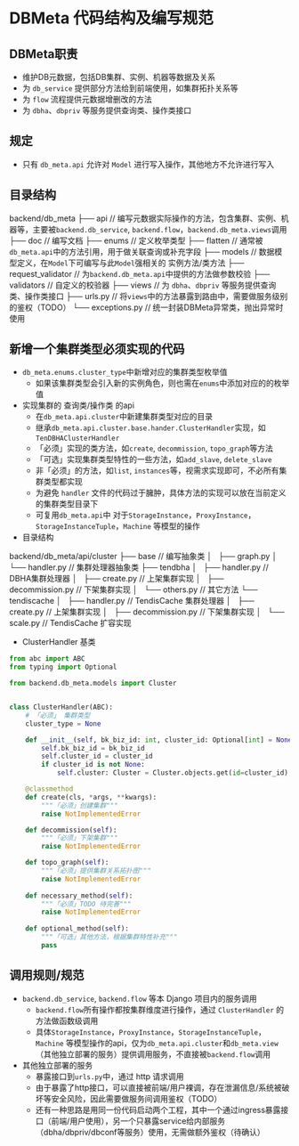 # DBMeta 代码结构及编写规范

## DBMeta职责
- 维护DB元数据，包括DB集群、实例、机器等数据及关系
- 为 `db_service` 提供部分方法给到前端使用，如集群拓扑关系等
- 为 `flow` 流程提供元数据增删改的方法
- 为 `dbha`、`dbpriv` 等服务提供查询类、操作类接口

## 规定
- 只有 `db_meta.api` 允许对 `Model` 进行写入操作，其他地方不允许进行写入

## 目录结构
backend/db_meta
├── api  // 编写元数据实际操作的方法，包含集群、实例、机器等，主要被`backend.db_service`, `backend.flow`，`backend.db_meta.views`调用
├── doc  // 编写文档
├── enums  // 定义枚举类型
├── flatten  // 通常被`db_meta.api`中的方法引用，用于做关联查询或补充字段
├── models  // 数据模型定义，在`Model`下可编写与此`Model`强相关的 实例方法/类方法
├── request_validator  // 为`backend.db_meta.api`中提供的方法做参数校验
├── validators  // 自定义的校验器
├── views  // 为 `dbha`、`dbpriv` 等服务提供查询类、操作类接口
├── urls.py  // 将`views`中的方法暴露到路由中，需要做服务级别的鉴权（TODO）
└── exceptions.py  // 统一封装DBMeta异常类，抛出异常时使用


## 新增一个集群类型必须实现的代码
- `db_meta.enums.cluster_type`中新增对应的集群类型枚举值
  - 如果该集群类型会引入新的实例角色，则也需在`enums`中添加对应的的枚举值
- 实现集群的 查询类/操作类 的api
  - 在`db_meta.api.cluster`中新建集群类型对应的目录
  - 继承`db_meta.api.cluster.base.hander.ClusterHandler`实现，如`TenDBHAClusterHandler`
  - 「必须」实现的类方法，如`create`, `decommission`, `topo_graph`等方法
  - 「可选」实现集群类型特性的一些方法，如`add_slave`, `delete_slave`
  - 非「必须」的方法，如`list`, `instances`等，视需求实现即可，不必所有集群类型都实现
  - 为避免 `handler` 文件的代码过于臃肿，具体方法的实现可以放在当前定义的集群类型目录下
  - 可复用`db_meta.api`中 对于`StorageInstance`，`ProxyInstance`，`StorageInstanceTuple`，`Machine` 等模型的操作
- 目录结构

backend/db_meta/api/cluster
├── base  // 编写抽象类
│   ├── graph.py
│   └── handler.py  // 集群处理器抽象类
├── tendbha
│   ├── handler.py  // DBHA集群处理器
│   ├── create.py  // 上架集群实现
│   ├── decommission.py  // 下架集群实现
│   └── others.py  // 其它方法
└── tendiscache
│   ├── handler.py  // TendisCache 集群处理器
│   ├── create.py  // 上架集群实现
│   ├── decommission.py  // 下架集群实现
│   └── scale.py  // TendisCache 扩容实现

- ClusterHandler 基类
```python
from abc import ABC
from typing import Optional

from backend.db_meta.models import Cluster


class ClusterHandler(ABC):
    # 「必须」 集群类型
    cluster_type = None

    def __init__(self, bk_biz_id: int, cluster_id: Optional[int] = None):
        self.bk_biz_id = bk_biz_id
        self.cluster_id = cluster_id
        if cluster_id is not None:
            self.cluster: Cluster = Cluster.objects.get(id=cluster_id)

    @classmethod
    def create(cls, *args, **kwargs):
        """「必须」创建集群"""
        raise NotImplementedError

    def decommission(self):
        """「必须」下架集群"""
        raise NotImplementedError

    def topo_graph(self):
        """「必须」提供集群关系拓扑图"""
        raise NotImplementedError
    
    def necessary_method(self):
        """「必须」TODO 待完善"""
        raise NotImplementedError
    
    def optional_method(self):
        """「可选」其他方法，根据集群特性补充"""
        pass

```


## 调用规则/规范
- `backend.db_service`, `backend.flow` 等本 Django 项目内的服务调用
  - `backend.flow`所有操作都按集群维度进行操作，通过 `ClusterHandler` 的方法做函数级调用
  - 具体`StorageInstance`，`ProxyInstance`，`StorageInstanceTuple`，`Machine` 等模型操作的api，仅为`db_meta.api.cluster`和`db_meta.view`（其他独立部署的服务）提供调用服务，不直接被`backend.flow`调用
- 其他独立部署的服务
  - 暴露接口到`urls.py`中，通过 http 请求调用
  - 由于暴露了http接口，可以直接被前端/用户裸调，存在泄漏信息/系统被破坏等安全风险，因此需要做服务间调用鉴权（TODO）
  - 还有一种思路是用同一份代码启动两个工程，其中一个通过ingress暴露接口（前端/用户使用），另一个只暴露service给内部服务（dbha/dbpriv/dbconf等服务）使用，无需做额外鉴权（待确认）